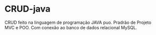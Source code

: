 # CRUD-java
CRUD feito na linguagem de programação JAVA puo.
Pradrão de Projeto MVC e POO.
Com conexão ao banco de dados relacional MySQL.
